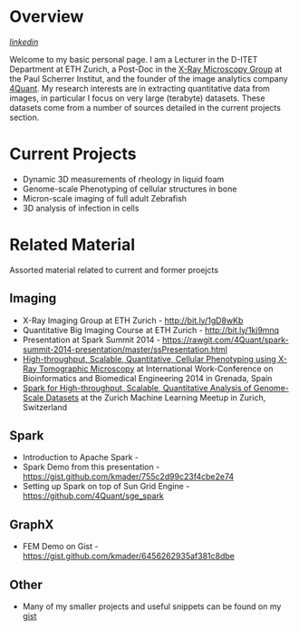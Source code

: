 # Overview
_[linkedin](http://ch.linkedin.com/in/kevinmader)_

Welcome to my basic personal page. I am a Lecturer in the D-ITET Department at ETH Zurich, a Post-Doc in the [X-Ray Microscopy Group](http://www.psi.ch/sls/tomcat/tomcat) at the Paul Scherrer Institut, and the founder of the image analytics company [4Quant](http://www.4quant.com). My research interests are in extracting quantitative data from images, in particular I focus on very large (terabyte) datasets. These datasets come from a number of sources detailed in the current projects section.

# Current Projects 
- Dynamic 3D measurements of rheology in liquid foam
- Genome-scale Phenotyping of cellular structures in bone
- Micron-scale imaging of full adult Zebrafish
- 3D analysis of infection in cells

# Related Material
Assorted material related to current and former proejcts

## Imaging
- X-Ray Imaging Group at ETH Zurich - http://bit.ly/1gD8wKb
- Quantitative Big Imaging Course at ETH Zurich - http://bit.ly/1kj9mnq
- Presentation at Spark Summit 2014 - https://rawgit.com/4Quant/spark-summit-2014-presentation/master/ssPresentation.html
- [High-throughput, Scalable, Quantitative, Cellular Phenotyping using X-Ray Tomographic Microscopy](http://4quant.github.io/IWBBIO2014) at International Work-Conference on Bioinformatics and Biomedical Engineering 2014 in Grenada, Spain
- [Spark for High-throughput, Scalable, Quantitative Analysis of Genome-Scale Datasets](http://4quant.github.io/machine-learning-meetup) at the Zurich Machine Learning Meetup in Zurich, Switzerland


## Spark
- Introduction to Apache Spark - 
 - Spark Demo from this presentation - https://gist.github.com/kmader/755c2d99c23f4cbe2e74
- Setting up Spark on top of Sun Grid Engine - https://github.com/4Quant/sge_spark

## GraphX
- FEM Demo on Gist - https://gist.github.com/kmader/6456262935af381c8dbe


## Other
- Many of my smaller projects and useful snippets can be found on my [gist](https://gist.github.com/kmader)

